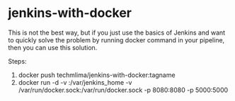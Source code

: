 # jenkins-with-docker

This is not the best way, but if you just use the basics of Jenkins and want to quickly solve the problem by running docker command in your pipeline, then you can use this solution.

Steps:
1. docker push techmlima/jenkins-with-docker:tagname
2. docker run -d -v <your-local-path>:/var/jenkins_home -v /var/run/docker.sock:/var/run/docker.sock -p 8080:8080 -p 5000:5000

